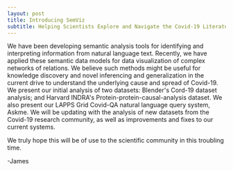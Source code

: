 ```yaml
---
layout: post
title: Introducing SemViz
subtitle: Helping Scientists Explore and Navigate the Covid-19 Literature
---
```

 We have been developing semantic analysis tools for  identifying and interpreting information from natural language text. Recently, we have applied these semantic data models for data visualization of complex networks of relations. We believe such methods might be useful for knowledge discovery and novel inferencing and generalization  in the current drive to understand the underlying cause and spread of Covid-19. 
We present our initial analysis of two datasets: Blender's Cord-19 dataset analysis; and Harvard INDRA's Protein-protein-causal-analysis dataset.  We also present our LAPPS Grid Covid-QA natural language query system, Askme.
We will be updating with the analysis of new datasets from the Covid-19 research community, as well as improvements and fixes to our current systems. 

We truly hope this will be of use to the scientific community in this troubling time.

-James
